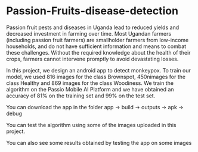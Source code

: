 # Passion-Fruits-disease-detection

Passion fruit pests and diseases in Uganda lead to reduced yields and decreased investment in farming over time. Most Ugandan farmers (including passion fruit farmers) are smallholder farmers from low-income households, and do not have sufficient information and means to combat these challenges. Without the required knowledge about the health of their crops, farmers cannot intervene promptly to avoid devastating losses.

In this project, we design an android app to detect monkeypox.
To train our model, we used 816 images for the class Brownspot, 450nimages for the class Healthy and
869 images for the class Woodiness. We train the algorithm on the Passio Mobile AI Platform
and we have obtained an accuracy of 81% on the training set and 99% on the test set.

You can download the app in the folder app -> build -> outputs -> apk -> debug

You can test the algorithm using some of the images uploaded in this project.

You can also see some results obtained by testing the app on some images
